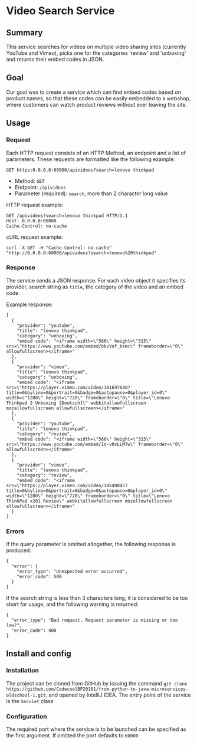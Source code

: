 # Video Search Service


## Summary

This service searches for videos on multiple video sharing sites (currently YouTube and Vimeo), picks one for the categories 'review' and 'unboxing' and returns their embed codes in JSON.

## Goal

Our goal was to create a service which can find embed codes based on product names, so that these codes can be easily embedded to a webshop, where customers can watch product reviews without ever leaving the site.

## Usage

### Request

Each HTTP request consists of an HTTP Method, an endpoint and a list of parameters. These requests are formatted like the following example:

`GET https:0.0.0.0:60000/apivideos?search=lenovo thinkpad`

  - Method: `GET`
  - Endpoint: `/apivideos`
  - Parameter (required): `search`, more than 2 character long value
  
HTTP request example:
```
GET /apivideos?search=lenovo thinkpad HTTP/1.1
Host: 0.0.0.0:60000
Cache-Control: no-cache
```

cURL request example:
```
curl -X GET -H "Cache-Control: no-cache" "http://0.0.0.0:60000/apivideos?search=lenovo%20thinkpad"
```

### Response

The service sends a JSON response. For each video object it specifies its provider, search string as `title`, the category of the video and an embed code.

Example response:

```
[
  {
    "provider": "youtube",
    "title": "lenovo thinkpad",
    "category": "unboxing",
    "embed code": "<iframe width=\"560\" height=\"315\" src=\"https://www.youtube.com/embed/bbvVof_bkmc\" frameborder=\"0\" allowfullscreen></iframe>"
  },
  {
    "provider": "vimeo",
    "title": "lenovo thinkpad",
    "category": "unboxing",
    "embed code": "<iframe src=\"https://player.vimeo.com/video/101697648?title=0&byline=0&portrait=0&badge=0&autopause=0&player_id=0\" width=\"1280\" height=\"720\" frameborder=\"0\" title=\"Lenovo Thinkpad 2 Unboxing [Deutsch]\" webkitallowfullscreen mozallowfullscreen allowfullscreen></iframe>"
  },
  {
    "provider": "youtube",
    "title": "lenovo thinkpad",
    "category": "review",
    "embed code": "<iframe width=\"560\" height=\"315\" src=\"https://www.youtube.com/embed/1d-v0vLLM7w\" frameborder=\"0\" allowfullscreen></iframe>"
  },
  {
    "provider": "vimeo",
    "title": "lenovo thinkpad",
    "category": "review",
    "embed code": "<iframe src=\"https://player.vimeo.com/video/14549845?title=0&byline=0&portrait=0&badge=0&autopause=0&player_id=0\" width=\"1280\" height=\"720\" frameborder=\"0\" title=\"Lenovo ThinkPad x201 Review\" webkitallowfullscreen mozallowfullscreen allowfullscreen></iframe>"
  }
]
```

### Errors

If the query parameter is omitted altogether, the following response is produced:
```
{
  "error": {
    "error_type": "Unexpected error occurred",
    "error_code": 500
  }
}
```

If the search string is less than 3 characters long, it is considered to be too short for usage, and the following warning is returned:
```
{
  "error_type": "Bad request. Request parameter is missing or too low?",
  "error_code": 400
}
```

## Install and config

### Installation

The project can be cloned from GitHub by issuing the command 
`git clone https://github.com/CodecoolBP20161/from-python-to-java-microservices-oldschool-1.git`, 
and opened by IntelliJ IDEA. The entry point of the service is the `Servlet` class

### Configuration

The required port where the service is to be launched can be specified as the first argument. If omitted the port defaults to `60000`
